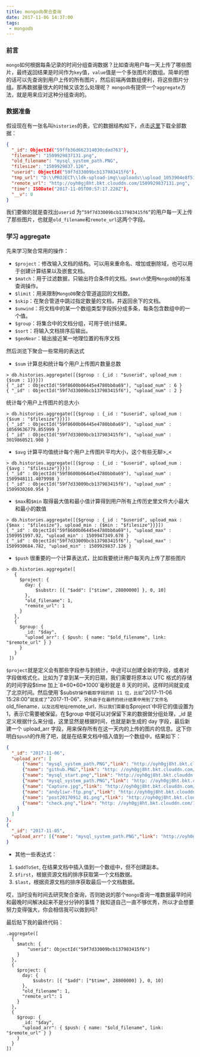 ```yaml
---
title: mongodb聚合查询
date: 2017-11-06 14:37:00
tags:
 - mongodb
---
```


### 前言

`mongo`如何根据每条记录的时间分组查询数据？比如查询用户每一天上传了哪些图片，最终返回结果是时间作为`key`值，`value`值是一个多张图片的数组。简单的想的话可以先查询到用户上传的所有图片，然后前端再做数组便利，将这些图片分组。那再数据量很大的时候又该怎么处理呢？
`mongodb`有提供一个`aggregate`方法，就是用来应对这种分组查询的。

### 数据准备

假设现在有一张名叫`histories`的表，它的数据结构如下，点击[这里](http://ouizhbgin.bkt.clouddn.com/blog/2017/11/06/mongo_history_data.json)下载全部数据：

```json
{
  "_id": ObjectId("59ffb36d662314030cdad763"),
  "filename": "1509929837131.png",
  "old_filename": "mysql_system_path.PNG",
  "filesize": "1509929837.126",
  "userid": ObjectId("59f7d33009bcb137983415f6"),
  "tmp_url": "D:\\PROJECT\\ldk-upload-img\\uploads\\upload_1053904e8f5135f8641505a9f5c5ef72.PNG",
  "remote_url": "http://oyh0gj8ht.bkt.clouddn.com/1509929837131.png",
  "time": ISODate("2017-11-05T00:57:17.228Z"),
  "__v": 0
}
```

我们要做的就是查找出`useri`d 为`“59f7d33009bcb137983415f6”`的用户每一天上传了那些图片，也就是`old_filename`和`remote_url`这两个字段。

### 学习 aggregate

先来学习聚合常用的操作：

* `$project`：修改输入文档的结构。可以用来重命名、增加或删除域，也可以用于创建计算结果以及嵌套文档。
* `$match`：用于过滤数据，只输出符合条件的文档。`$match`使用`MongoDB`的标准查询操作。
* `$limit`：用来限制`MongoDB`聚合管道返回的文档数。
* `$skip`：在聚合管道中跳过指定数量的文档，并返回余下的文档。
* `$unwind`：将文档中的某一个数组类型字段拆分成多条，每条包含数组中的一个值。
* `$group`：将集合中的文档分组，可用于统计结果。
* `$sort`：将输入文档排序后输出。
* `$geoNear`：输出接近某一地理位置的有序文档

然后浏览下聚合一些常用的表达式

* `$sum` 计算总和统计每个用户上传图片数量总数

```mongo
> db.histories.aggregate([{$group : {_id : "$userid", upload_num : {$sum : 1}}}])
{ "_id" : ObjectId("59f8600b06445e4780bb0a69"), "upload_num" : 6 }
{ "_id" : ObjectId("59f7d33009bcb137983415f6"), "upload_num" : 2 }
```

统计每个用户上传图片的总大小

```mongo
> db.histories.aggregate([{$group : {_id : "$userid", upload_num : {$sum : "$filesize"}}}])
{ "_id" : ObjectId("59f8600b06445e4780bb0a69"), "upload_num" : 10569636779.855999 }
{ "_id" : ObjectId("59f7d33009bcb137983415f6"), "upload_num" : 3019860521.908 }
```

* `$avg` 计算平均值统计每个用户上传图片平均大小，这个有些无聊>\_<

```mongo
> db.histories.aggregate([{$group : {_id : "$userid", upload_num : {$avg : "$filesize"}}}])
{ "_id" : ObjectId("59f8600b06445e4780bb0a69"), "upload_num" : 1509948111.4079998 }
{ "_id" : ObjectId("59f7d33009bcb137983415f6"), "upload_num" : 1509930260.954 }
```

* `$max`和`$min` 取得最大值和最小值计算得到用户所有上传历史里文件大小最大和最小的数值

```mongo
> db.histories.aggregate([{$group : {_id : "$userid", upload_max : {$max : "$filesize"}, upload_min : {$min : "$filesize"}}}])
{ "_id" : ObjectId("59f8600b06445e4780bb0a69"), "upload_max" : 1509951997.92, "upload_min" : 1509947349.678 }
{ "_id" : ObjectId("59f7d33009bcb137983415f6"), "upload_max" : 1509930684.782, "upload_min" : 1509929837.126 }
```

* `$push` 很重要的一个计算表达式，比如我要统计用户每天内上传了那些图片

```mongo
> db.histories.aggregate([
   {
     $project: {
       day: {
           $substr: [{ "$add": ["$time", 28800000] }, 0, 10]
       },
       "old_filename": 1,
       "remote_url": 1
     }
   },
   {
     $group: {
       _id: "$day",
       "upload_arr": { $push: { name: "$old_filename", link: "$remote_url" } }
     }
   }
 ])
```

`$project`就是定义会有那些字段参与到统计，中途可以创建全新的字段，或者对字段做格式化，比如为了拿到某一天的日期，我们需要将原本以 UTC 格式的存储的时间字段$time 加上`8*60*60*1000`毫秒就是 8 天的时间，这样时间就变成了北京时间。然后使用`$substr`操作截取字段的前 11 位，比如`"2017-11-06 15:28:00"`就变成了`"2017-11-06"`。另外由于在最终的统计结果中用到了文件名`old_filename`，以及远程地址`remote_url`，所以我们需要在`$project`中将它的值设置为 1，表示它需要被保留。在$group 中就可以对保留下来的数据做分组处理，\_id 是定义根据什么来分组，这里显然是根据时间，也就是新生成的 day 字段，最后新建一个 upload_arr 字段，用来保存所有在这一天内的上传的图片的信息。这下你明白`$push`的作用了吧，就是在结果文档中插入值到一个数组中。结果如下：

```json
{
  "_id": "2017-11-06",
  "upload_arr": [
      {"name": "mysql_system_path.PNG","link": "http://oyh0gj8ht.bkt.clouddn.com/1509930684790.png"},
      {"name": "github.PNG","link": "http: //oyh0gj8ht.bkt.clouddn.com/1509947349681.png"},
      {"name": "mysql_start.png","link": "http://oyh0gj8ht.bkt.clouddn.com/1509947447592.png"},
      {"name": "mysql_system_path.PNG","link": "http: //oyh0gj8ht.bkt.clouddn.com/1509947455689.png"},
      {"name": "Capture.jpg","link": "http://oyh0gj8ht.bkt.clouddn.com/1509947466105.jpg"},
      {"name": "andyliwr-ftp.png","link": "http://oyh0gj8ht.bkt.clouddn.com/1509947471882.png"},
      {"name": "post20170912_01.png","link": "http://oyh0gj8ht.bkt.clouddn.com/1509947591007.png"},
      {"name": "check.png","link": "http: //oyh0gj8ht.bkt.clouddn.com/1509951997921.png"
    }
  ]
},
{
  "_id": "2017-11-05",
  "upload_arr": [{"name": "mysql_system_path.PNG","link": "http://oyh0gj8ht.bkt.clouddn.com/1509929837131.png"}]
}
```

* 其他一些表达式：

1.  `$addToSet`, 在结果文档中插入值到一个数组中，但不创建副本。
2.  `$first`，根据资源文档的排序获取第一个文档数据。
3.  `$last`，根据资源文档的排序获取最后一个文档数据。

哎，当时没有时间去研究聚合查询，否则她说的那个`mongo`查询一堆数据最早时间和最晚时间解决起来不是分分钟的事情？我知道自己一直不够优秀，所以才会想要努力变得强大，你会相信我可以做到吗?

最后贴下我的最终代码：

```mongo
.aggregate([
  {
    $match: {
        "userid": ObjectId("59f7d33009bcb137983415f6")
    }
  },
  {
    $project: {
      day: {
          $substr: [{ "$add": ["$time", 28800000] }, 0, 10]
      },
      "old_filename": 1,
      "remote_url": 1
    }
  },
  {
    $group: {
      _id: "$day",
      "upload_arr": { $push: { name: "$old_filename", link: "$remote_url" } }
    }
  }
])
```
